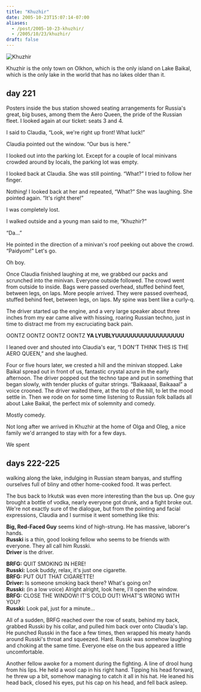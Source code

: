 ```yaml
---
title: "Khuzhir"
date: 2005-10-23T15:07:14-07:00
aliases:
  - /post/2005-10-23-khuzhir/
  - /2005/10/23/khuzhir/
draft: false
---
```


![Khuzhir](/img/khuzhir/khuzhir.jpg)

Khuzhir is the only town on Olkhon, which is the only island on Lake Baikal, which is the only lake in the world that has no lakes older than it.

## day 221

Posters inside the bus station showed seating arrangements for Russia's great, big buses, among them the Aero Queen, the pride of the Russian fleet. I looked again at our ticket: seats 3 and 4.

I said to Claudia, “Look, we're right up front! What luck!”

Claudia pointed out the window. “Our bus is here.”

I looked out into the parking lot. Except for a couple of local minivans crowded around by locals, the parking lot was empty.

I looked back at Claudia. She was still pointing. “What?” I tried to follow her finger.

Nothing! I looked back at her and repeated, “What?” She was laughing. She pointed again. “It's right there!”

I was completely lost.

I walked outside and a young man said to me, “Khuzhir?”

“Da...”

He pointed in the direction of a minivan's roof peeking out above the crowd. “Paidyom!” Let's go.

Oh boy.

Once Claudia finished laughing at me, we grabbed our packs and scrunched into the minivan. Everyone outside followed. The crowd went from outside to inside. Bags were passed overhead, stuffed behind feet, between legs, on laps. More people arrived. They were passed overhead, stuffed behind feet, between legs, on laps. My spine was bent like a curly-q.

The driver started up the engine, and a very large speaker about three inches from my ear came alive with hissing, roaring Russian techno, just in time to distract me from my excruciating back pain.

OONTZ OONTZ OONTZ OONTZ **YA LYUBLYUUUUUUUUUUUUUUUUUU**

I leaned over and shouted into Claudia's ear, “I DON'T THINK THIS IS THE AERO QUEEN,” and she laughed.

Four or five hours later, we crested a hill and the minivan stopped. Lake Baikal spread out in front of us, fantastic crystal azure in the early afternoon. The driver popped out the techno tape and put in something that began slowly, with tender plucks of guitar strings. “Baikaaaal, Baikaaal” a voice crooned. The driver waited there, at the top of the hill, to let the mood settle in. Then we rode on for some time listening to Russian folk ballads all about Lake Baikal, the perfect mix of solemnity and comedy.

Mostly comedy.

Not long after we arrived in Khuzhir at the home of Olga and Oleg, a nice family we'd arranged to stay with for a few days.

We spent

## days 222-225

walking along the lake, indulging in Russian steam banyas, and stuffing ourselves full of bliny and other home-cooked food. It was perfect.

The bus back to Irkutsk was even more interesting than the bus up. One guy brought a bottle of vodka, nearly everyone got drunk, and a fight broke out. We're not exactly sure of the dialogue, but from the pointing and facial expressions, Claudia and I surmise it went something like this:

**Big, Red-Faced Guy** seems kind of high-strung. He has massive, laborer's hands.  
**Russki** is a thin, good looking fellow who seems to be friends with everyone. They all call him Russki.  
**Driver** is the driver.  

**BRFG:** QUIT SMOKING IN HERE!  
**Russki:** Look buddy, relax, it's just one cigarette.  
**BRFG:** PUT OUT THAT CIGARETTE!  
**Driver:** Is someone smoking back there? What's going on?  
**Russki:** (in a low voice) Alright alright, look here, I'll open the window.  
**BRFG:** CLOSE THE WINDOW! IT'S COLD OUT! WHAT'S WRONG WITH YOU?  
**Russki:** Look pal, just for a minute...  

All of a sudden, BRFG reached over the row of seats, behind my back, grabbed Russki by his collar, and pulled him back over onto Claudia's lap. He punched Russki in the face a few times, then wrapped his meaty hands around Russki's throat and squeezed. Hard. Russki was somehow laughing and choking at the same time. Everyone else on the bus appeared a little uncomfortable.

Another fellow awoke for a moment during the fighting. A line of drool hung from his lips. He held a wool cap in his right hand. Tipping his head forward, he threw up a bit, somehow managing to catch it all in his hat. He leaned his head back, closed his eyes, put his cap on his head, and fell back asleep.
